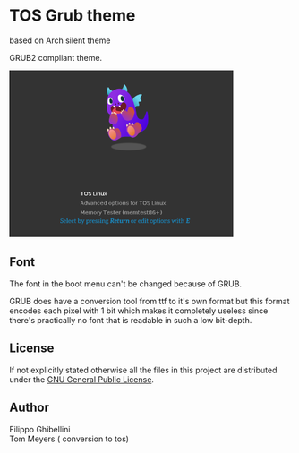 
# TOS Grub theme

based on Arch silent theme

GRUB2 compliant theme.

<img src="./preview.png" width="400">

## Font

The font in the boot menu can't be changed because of GRUB.

GRUB does have a conversion tool from ttf to it's own format but this format encodes each pixel with 1 bit
which makes it completely useless since there's practically no font that is readable in such a low bit-depth.

## License

If not explicitly stated otherwise all the files in this project are distributed under the [GNU General Public License](./COPYING).

## Author

Filippo Ghibellini
<br>
Tom Meyers ( conversion to tos)
